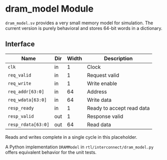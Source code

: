 # dram_model Module

`dram_model.sv` provides a very small memory model for simulation. The current version is purely behavioral and stores 64-bit words in a dictionary.

## Interface

| Name | Dir | Width | Description |
|------|-----|-------|-------------|
| `clk` | in | 1 | Clock |
| `req_valid` | in | 1 | Request valid |
| `req_write` | in | 1 | Write enable |
| `req_addr[63:0]` | in | 64 | Address |
| `req_wdata[63:0]` | in | 64 | Write data |
| `resp_ready` | in | 1 | Ready to accept read data |
| `resp_valid` | out | 1 | Response valid |
| `resp_rdata[63:0]` | out | 64 | Read data |

Reads and writes complete in a single cycle in this placeholder.

A Python implementation `DRAMModel` in `rtl/interconnect/dram_model.py`
offers equivalent behavior for the unit tests.

